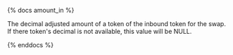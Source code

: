 {% docs amount_in %}

The decimal adjusted amount of a token of the inbound token for the swap. If there token's decimal is not available, this value will be NULL.

{% enddocs %}